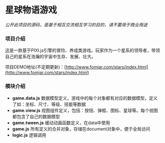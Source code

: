 # 星球物语游戏

*公开此项目的源码，是基于相互交流相互学习的目的，请不要用于商业用途*

### 项目介绍

这是一款基于PIXI.js引擎的冒险、养成类游戏。玩家作为一个星系的领导者，带领自己的星系在浩瀚的宇宙中生存、发展、壮大。

项目DEMO地址(不定期更新)：[http://www.fomjar.com/stars/index.html](http://www.fomjar.com/stars/index.html)

### 模块介绍

- **game.data.js**  数据模型定义，游戏中的每个对象都有对应的数据模型，定义了如：坐标、尺寸、等级、技能等数据
- **game.view.js**  视图组件定义，包括：按钮、弹框、图标、星球等。每个视图都包含了自己的数据模型
- **game.tween.js** 缓动动画函数定义，在data中使用
- **game.js**       所有定义的合并对象，存储在document对象中，便于全局访问
- **logic.js**      逻辑调用

